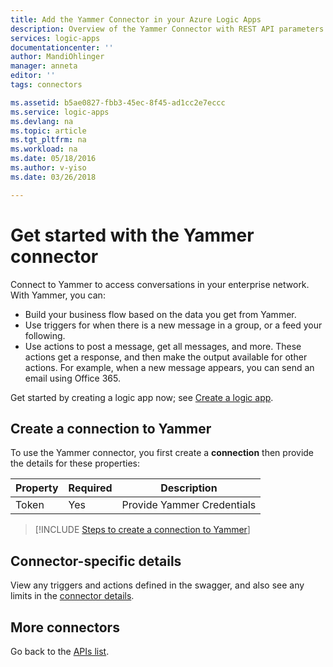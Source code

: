 ```yaml
---
title: Add the Yammer Connector in your Azure Logic Apps
description: Overview of the Yammer Connector with REST API parameters
services: logic-apps
documentationcenter: ''
author: MandiOhlinger
manager: anneta
editor: ''
tags: connectors

ms.assetid: b5ae0827-fbb3-45ec-8f45-ad1cc2e7eccc
ms.service: logic-apps
ms.devlang: na
ms.topic: article
ms.tgt_pltfrm: na
ms.workload: na
ms.date: 05/18/2016
ms.author: v-yiso
ms.date: 03/26/2018

---
```

# Get started with the Yammer connector
Connect to Yammer to access conversations in your enterprise network. With Yammer, you can:

* Build your business flow based on the data you get from Yammer. 
* Use triggers for when there is a new message in a group, or a feed your following.
* Use actions to post a message, get all messages, and more. These actions get a response, and then make the output available for other actions. For example, when a new message appears, you can send an email using Office 365.

Get started by creating a logic app now; see [Create a logic app](../logic-apps/quickstart-create-first-logic-app-workflow.md).

## Create a connection to Yammer
To use the Yammer connector, you first create a **connection** then provide the details for these properties: 

| Property | Required | Description |
| --- | --- | --- |
| Token |Yes |Provide Yammer Credentials |

> [!INCLUDE [Steps to create a connection to Yammer](../../includes/connectors-create-api-yammer.md)]
> 

## Connector-specific details

View any triggers and actions defined in the swagger, and also see any limits in the [connector details](/connectors/yammer/).

## More connectors
Go back to the [APIs list](apis-list.md).